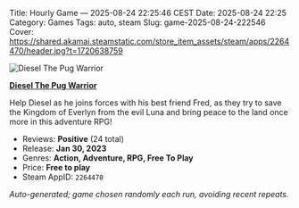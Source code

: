 Title: Hourly Game — 2025-08-24 22:25:46 CEST
Date: 2025-08-24 22:25
Category: Games
Tags: auto, steam
Slug: game-2025-08-24-222546
Cover: https://shared.akamai.steamstatic.com/store_item_assets/steam/apps/2264470/header.jpg?t=1720638759

![Diesel The Pug Warrior](https://shared.akamai.steamstatic.com/store_item_assets/steam/apps/2264470/header.jpg?t=1720638759)

**[Diesel The Pug Warrior](https://store.steampowered.com/app/2264470/)**

Help Diesel as he joins forces with his best friend Fred, as they try to save the Kingdom of Everlyn from the evil Luna and bring peace to the land once more in this adventure RPG!

- Reviews: **Positive** (24 total)
- Release: **Jan 30, 2023**
- Genres: **Action, Adventure, RPG, Free To Play**
- Price: **Free to play**
- Steam AppID: `2264470`

*Auto-generated; game chosen randomly each run, avoiding recent repeats.*
